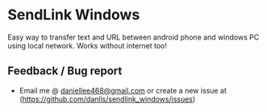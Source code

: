 # SendLink Windows
Easy way to transfer text and URL between android phone and windows PC using local network. Works without internet too!

## Feedback / Bug report
 - Email me @ daniellee468@gmail.com or create a new issue at (https://github.com/danlls/sendlink_windows/issues)
 
